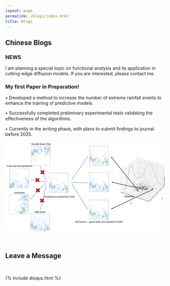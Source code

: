 ```yaml
---
layout: page
permalink: /blogs/index.html
title: Blogs
---
```


## Chinese Blogs

### NEWS
I am planning a special topic on functional analysis and its application in cutting-edge diffusion models. If you are interested, please contact me.


### My first Paper in Preparation!

• Developed a method to increase the number of extreme rainfall events to enhance the training of predictive models.

• Successfully completed preliminary experimental tests validating the eﬀectiveness of the algorithms.

• Currently in the writing phase, with plans to submit findings to journal before 2025.

<div>
<img src="./images/paper_pic.png">
</div>
<br>
<!-- <img src="./images/paper_pic_1.png" class="floatpic" width="360" height="240"> -->


<br>

## Leave a Message

<br>

{% include disqus.html %} 

<br>


